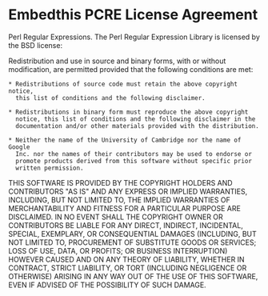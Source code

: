 Embedthis PCRE License Agreement
===


Perl Regular Expressions. The Perl Regular Expression Library is licensed by the BSD license:

Redistribution and use in source and binary forms, with or without
modification, are permitted provided that the following conditions are met:

    * Redistributions of source code must retain the above copyright notice,
      this list of conditions and the following disclaimer.

    * Redistributions in binary form must reproduce the above copyright
      notice, this list of conditions and the following disclaimer in the
      documentation and/or other materials provided with the distribution.

    * Neither the name of the University of Cambridge nor the name of Google
      Inc. nor the names of their contributors may be used to endorse or
      promote products derived from this software without specific prior
      written permission.

THIS SOFTWARE IS PROVIDED BY THE COPYRIGHT HOLDERS AND CONTRIBUTORS "AS IS" AND ANY EXPRESS OR 
IMPLIED WARRANTIES, INCLUDING, BUT NOT LIMITED TO, THE IMPLIED WARRANTIES OF MERCHANTABILITY AND 
FITNESS FOR A PARTICULAR PURPOSE ARE DISCLAIMED. IN NO EVENT SHALL THE COPYRIGHT OWNER OR 
CONTRIBUTORS BE LIABLE FOR ANY DIRECT, INDIRECT, INCIDENTAL, SPECIAL, EXEMPLARY, OR CONSEQUENTIAL 
DAMAGES (INCLUDING, BUT NOT LIMITED TO, PROCUREMENT OF SUBSTITUTE GOODS OR SERVICES; LOSS OF USE, 
DATA, OR PROFITS; OR BUSINESS INTERRUPTION) HOWEVER CAUSED AND ON ANY THEORY OF LIABILITY, 
WHETHER IN CONTRACT, STRICT LIABILITY, OR TORT (INCLUDING NEGLIGENCE OR OTHERWISE) ARISING IN ANY 
WAY OUT OF THE USE OF THIS SOFTWARE, EVEN IF ADVISED OF THE POSSIBILITY OF SUCH DAMAGE.
